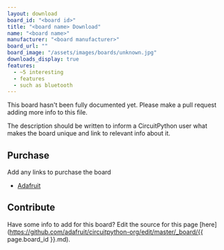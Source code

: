 ```yaml
---
layout: download
board_id: "<board id>"
title: "<board name> Download"
name: "<board name>"
manufacturer: "<board manufacturer>"
board_url: ""
board_image: "/assets/images/boards/unknown.jpg"
downloads_display: true
features:
  - ~5 interesting
  - features
  - such as bluetooth
---
```


This board hasn't been fully documented yet. Please make a pull request adding more info to this file.

The description should be written to inform a CircuitPython user what makes the board unique and link to relevant info about it.

## Purchase
Add any links to purchase the board
* [Adafruit](https://www.adafruit.com/product/3857)

## Contribute

Have some info to add for this board? Edit the source for this page [here](https://github.com/adafruit/circuitpython-org/edit/master/_board/{{ page.board_id }}.md).
